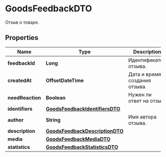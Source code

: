 

# GoodsFeedbackDTO

Отзыв о товаре.

## Properties

Name | Type | Description | Notes
------------ | ------------- | ------------- | -------------
**feedbackId** | **Long** | Идентификатор отзыва.  | 
**createdAt** | **OffsetDateTime** | Дата и время создания отзыва. | 
**needReaction** | **Boolean** | Нужен ли ответ на отзыв. | 
**identifiers** | [**GoodsFeedbackIdentifiersDTO**](GoodsFeedbackIdentifiersDTO.md) |  | 
**author** | **String** | Имя автора отзыва. |  [optional]
**description** | [**GoodsFeedbackDescriptionDTO**](GoodsFeedbackDescriptionDTO.md) |  |  [optional]
**media** | [**GoodsFeedbackMediaDTO**](GoodsFeedbackMediaDTO.md) |  |  [optional]
**statistics** | [**GoodsFeedbackStatisticsDTO**](GoodsFeedbackStatisticsDTO.md) |  | 



